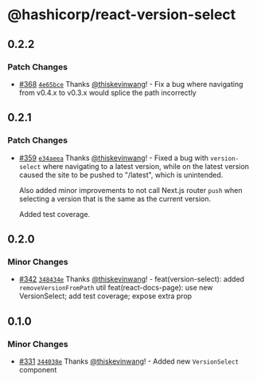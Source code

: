 # @hashicorp/react-version-select

## 0.2.2

### Patch Changes

- [#368](https://github.com/hashicorp/react-components/pull/368) [`4e65bce`](https://github.com/hashicorp/react-components/commit/4e65bcef5e570f8634e14d46439a5e50bc84796f) Thanks [@thiskevinwang](https://github.com/thiskevinwang)! - Fix a bug where navigating from v0.4.x to v0.3.x would splice the path incorrectly

## 0.2.1

### Patch Changes

- [#359](https://github.com/hashicorp/react-components/pull/359) [`e34aeea`](https://github.com/hashicorp/react-components/commit/e34aeeafc1eab1b5ec39a75425b3bd9a207a8bfa) Thanks [@thiskevinwang](https://github.com/thiskevinwang)! - Fixed a bug with `version-select` where navigating to a latest version, while on the latest version caused the site to be pushed to "/latest", which is unintended.

  Also added minor improvements to not call Next.js router `push` when selecting a version that is the same as the current version.

  Added test coverage.

## 0.2.0

### Minor Changes

- [#342](https://github.com/hashicorp/react-components/pull/342) [`348434e`](https://github.com/hashicorp/react-components/commit/348434ee9490944626f77291082f8130c00a607a) Thanks [@thiskevinwang](https://github.com/thiskevinwang)! - feat(version-select): added `removeVersionFromPath` util
  feat(react-docs-page): use new VersionSelect; add test coverage; expose extra prop

## 0.1.0

### Minor Changes

- [#331](https://github.com/hashicorp/react-components/pull/331) [`344038e`](https://github.com/hashicorp/react-components/commit/344038ebbd38f659d15395b72fb52555f8cb6e39) Thanks [@thiskevinwang](https://github.com/thiskevinwang)! - Added new `VersionSelect` component
